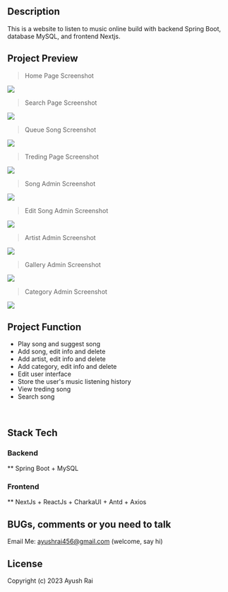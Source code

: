 ## Description
This is a website to listen to music online build with backend Spring Boot, database MySQL, and frontend Nextjs.

## Project Preview
> Home Page Screenshot 

![](https://res.cloudinary.com/dmriwkfll/image/upload/v1656213242/Screen_Shot_2022-06-26_at_10.11.48_iwfqqg.png)<br/>

> Search Page Screenshot 

![](https://res.cloudinary.com/dmriwkfll/image/upload/v1656213240/Screen_Shot_2022-06-26_at_10.12.43_trgbqa.png)<br/>

> Queue Song Screenshot 

![](https://res.cloudinary.com/dmriwkfll/image/upload/v1656213241/Screen_Shot_2022-06-26_at_10.13.44_tl1zu0.png)<br/>

> Treding Page Screenshot 

![](https://res.cloudinary.com/dmriwkfll/image/upload/v1656213272/Screen_Shot_2022-06-26_at_10.14.21_ocejo4.png)<br/>

>  Song Admin Screenshot

![](https://res.cloudinary.com/dmriwkfll/image/upload/v1656213384/Screen_Shot_2022-06-26_at_10.15.44_oipogv.png)<br/>

>  Edit Song Admin Screenshot

![](https://res.cloudinary.com/dmriwkfll/image/upload/v1656213384/Screen_Shot_2022-06-26_at_10.15.56_be93x2.png)<br/>

> Artist Admin Screenshot

![](https://res.cloudinary.com/dmriwkfll/image/upload/v1656213426/Screen_Shot_2022-06-26_at_10.16.37_grw9rx.png)<br/>

> Gallery Admin Screenshot

![](https://res.cloudinary.com/dmriwkfll/image/upload/v1656213426/Screen_Shot_2022-06-26_at_10.16.46_t8wipp.png)<br/>

> Category Admin Screenshot

![](https://res.cloudinary.com/dmriwkfll/image/upload/v1656213426/Screen_Shot_2022-06-26_at_10.16.53_fc2jwd.png)<br/>


## Project Function
- Play song and suggest song  
- Add song, edit info and delete
- Add artist, edit info and delete
- Add category, edit info and delete
- Edit user interface 
- Store the user's music listening history
- View treding song
- Search song
<br/>

## Stack Tech
### Backend 
** Spring Boot + MySQL
### Frontend
** NextJs + ReactJs + CharkaUI + Antd + Axios

## BUGs, comments or you need to talk  
Email Me: ayushrai456@gmail.com (welcome, say hi)

## License

Copyright (c) 2023 Ayush Rai



